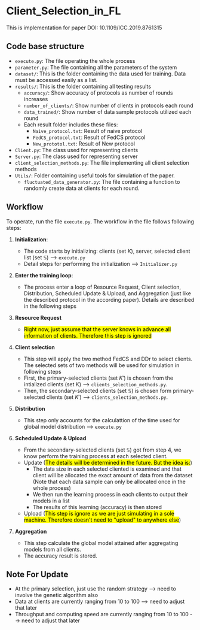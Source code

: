 # Client_Selection_in_FL
This is implementation for paper DOI: 10.1109/ICC.2019.8761315

## Code base structure


- `execute.py`: The file operating the whole process
- `parameter.py`: The file containing all the parameters of the system
- `dataset/`: This is the folder containing the data used for training. Data must be accessed easily as a list.
- `results/`: This is the folder containing all testing results
    - `accuracy/`: Show accuracy of protocols as number of rounds increases
    - `number_of_clients/`: Show number of clients in protocols each round
    - `data_trained/`: Show number of data sample protocols utilized each round
    - Each result folder includes these files: 
        - `Naive_protocol.txt`: Result of naive protocol
        - `FedCS_protocol.txt`: Result of FedCS protocol
        - `New_prototol.txt`: Result of New protocol
- `Client.py`: The class used for representing clients
- `Server.py`: The class used for representing server
- `client_selection_methods.py`: The file implementing all client selection methods
- `Utils/`: Folder containing useful tools for simulation of the paper.
    - `fluctuated_data_generator.py`: The file containing a function to randomly create data at clients for each round. 

## Workflow

To operate, run the file `execute.py`. The workflow in the file follows following steps:

1. **Initialization**: 
    - The code starts by initializing: clients (set $K$), server, selected client list (set $\mathbb{S}$) --> `execute.py` 
    - Detail steps for performing the initialization --> `Initializer.py`
  
2. **Enter the training loop**:
    - The process enter a loop of Resource Request, Client selection, Distribution, Scheduled Update & Upload, and Aggregation (just like the described protocol in the according paper). Details are described in the following steps

3. **Resource Request** 
    - <mark>Right now, just assume that the server knows in advance all information of clients. Therefore this step is ignored</mark>


4. **Client selection**
    - This step will apply the two method FedCS and DDr to select clients. The selected sets of two methods will be used for simulation in following steps
    - First, the primary-selected clients (set $K'$) is chosen from the intialized clients (set $K$) --> `clients_selection_methods.py`.
    - Then, the secondary-selected clients (set $\mathbb{S}$) is chosen form primary-selected clients (set $K'$) --> `clients_selection_methods.py`.

5. **Distribution**
    - This step only accounts for the calculattion of the time used for global model distribution --> `execute.py`

6. **Scheduled Update & Upload** 
    - From the secondary-selected clients (set $\mathbb{S}$) got from step 4, we know perform the training process at each selected client.
    - Update (<mark>The details will be determined in the future. But the idea is:</mark>)
        - The data size in each selected cliented is examined and that client will be allocated the exact amount of data from the dataset (Note that each data sample can only be allocated once in the whole process)
        - We then run the learning process in each clients to output their models in a list
        - The results of this learning (accuracy) is then stored
    - Upload (<mark>This step is ignore as we are just simulating in a sole machine. Therefore doesn't need to "upload" to anywhere else</mark>)

7. **Aggregation**
    - This step calculate the global model attained after aggregating models from all clients.
    - The accuracy result is stored.


## Note For Update
- At the primary selection, just use the random strategy --> need to involve the genetic algorithm also
- Data at clients are currently ranging from 10 to 100 --> need to adjust that later
- Throughput and computing speed are currently ranging from 10 to 100 --> need to adjust that later

